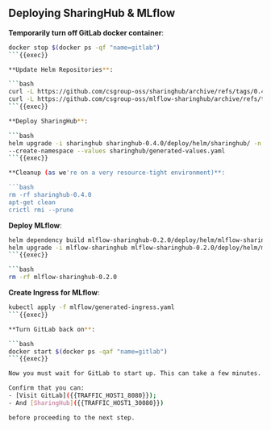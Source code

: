 
## Deploying SharingHub & MLflow

**Temporarily turn off GitLab docker container**:

```bash
docker stop $(docker ps -qf "name=gitlab")
```{{exec}}

**Update Helm Repositories**:

```bash
curl -L https://github.com/csgroup-oss/sharinghub/archive/refs/tags/0.4.0.tar.gz | tar xvz 
curl -L https://github.com/csgroup-oss/mlflow-sharinghub/archive/refs/tags/0.2.0.tar.gz | tar xvz
```{{exec}}

**Deploy SharingHub**:

```bash
helm upgrade -i sharinghub sharinghub-0.4.0/deploy/helm/sharinghub/ -n sharinghub \
--create-namespace --values sharinghub/generated-values.yaml
```{{exec}}

**Cleanup (as we're on a very resource-tight environment)**:

```bash
rm -rf sharinghub-0.4.0
apt-get clean
crictl rmi --prune
```

**Deploy MLflow**:


```bash
helm dependency build mlflow-sharinghub-0.2.0/deploy/helm/mlflow-sharinghub/
helm upgrade -i mlflow-sharinghub mlflow-sharinghub-0.2.0/deploy/helm/mlflow-sharinghub/ --namespace sharinghub --values mlflow/generated-values.yaml
```{{exec}}

```bash
rm -rf mlflow-sharinghub-0.2.0
```

**Create Ingress for MLflow**:

```bash
kubectl apply -f mlflow/generated-ingress.yaml
```{{exec}}

**Turn GitLab back on**:

```bash
docker start $(docker ps -qaf "name=gitlab")
```{{exec}}

Now you must wait for GitLab to start up. This can take a few minutes. 

Confirm that you can:
- [Visit GitLab]({{TRAFFIC_HOST1_8080}});
- And [SharingHub]({{TRAFFIC_HOST1_30080}}) 

before proceeding to the next step.